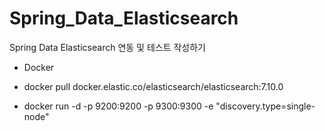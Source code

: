 # Spring_Data_Elasticsearch
Spring Data Elasticsearch 연동 및 테스트 작성하기



- Docker 

- docker pull docker.elastic.co/elasticsearch/elasticsearch:7.10.0

- docker run -d -p 9200:9200 -p 9300:9300 -e "discovery.type=single-node"
